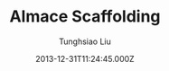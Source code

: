 ---
title: Almace Scaffolding
github: https://github.com/sparanoid/almace-scaffolding
demo: https://sparanoid.com/lab/amsf/
author: Tunghsiao Liu
ssg:
  - Jekyll
cms:
  - Markdown
date: 2013-12-31T11:24:45.000Z
description: >-
  AMSF, a.k.a. Almace Scaffolding, a super-fast Jekyll framework fighting
  against the website obesity. It supports LiveReload, Sass, HTML minification,
  inlined stylesheets and more.
draft: true
publish_date: '2013-12-31T11:24:45Z'
update_date: '2022-08-20T14:43:14Z'
github_star: 299
github_fork: 179
---
